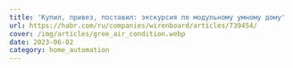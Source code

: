 ```yaml
---
title: 'Купил, привез, поставил: экскурсия по модульному умному дому'
url: https://habr.com/ru/companies/wirenboard/articles/739454/
cover: /img/articles/gree_air_condition.webp
date: 2023-06-02
category: home_automation
---
```

